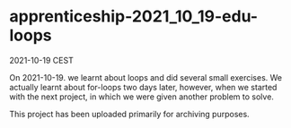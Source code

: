 # apprenticeship-2021_10_19-edu-loops
2021-10-19 CEST

On 2021-10-19. we learnt about loops and did several small exercises. We actually learnt about for-loops two days later, however, when we started with the next project, in which we were given another problem to solve.

This project has been uploaded primarily for archiving purposes.
